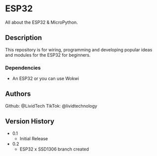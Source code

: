 # ESP32

All about the ESP32 & MicroPython.

## Description

This repository is for wiring, programming and developing popular ideas and modules for the ESP32 for beginners.

### Dependencies

* An ESP32 or you can use Wokwi

## Authors

Github: @LividTech
TikTok: @lividtechnology

## Version History

* 0.1
    * Initial Release
* 0.2
    * ESP32 x SSD1306 branch created 
